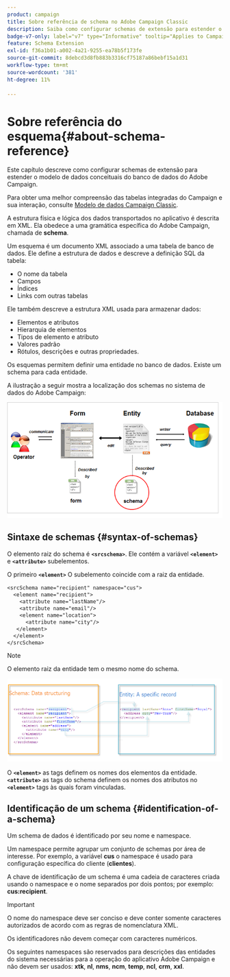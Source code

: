 ```yaml
---
product: campaign
title: Sobre referência de schema no Adobe Campaign Classic
description: Saiba como configurar schemas de extensão para estender o modelo de dados conceituais do banco de dados do Adobe Campaign Classic
badge-v7-only: label="v7" type="Informative" tooltip="Applies to Campaign Classic v7 only"
feature: Schema Extension
exl-id: f36a1b01-a002-4a21-9255-ea78b5f173fe
source-git-commit: 8debcd3d8fb883b3316cf75187a86bebf15a1d31
workflow-type: tm+mt
source-wordcount: '381'
ht-degree: 11%

---
```


# Sobre referência do esquema{#about-schema-reference}

Este capítulo descreve como configurar schemas de extensão para estender o modelo de dados conceituais do banco de dados do Adobe Campaign.

Para obter uma melhor compreensão das tabelas integradas do Campaign e sua interação, consulte [Modelo de dados Campaign Classic](https://experienceleague.adobe.com/docs/campaign-classic/using/configuring-campaign-classic/data-model/about-data-model.html?lang=pt-BR).

A estrutura física e lógica dos dados transportados no aplicativo é descrita em XML. Ela obedece a uma gramática específica do Adobe Campaign, chamada de **schema**.

Um esquema é um documento XML associado a uma tabela de banco de dados. Ele define a estrutura de dados e descreve a definição SQL da tabela:

* O nome da tabela
* Campos
* Índices
* Links com outras tabelas

Ele também descreve a estrutura XML usada para armazenar dados:

* Elementos e atributos
* Hierarquia de elementos
* Tipos de elemento e atributo
* Valores padrão
* Rótulos, descrições e outras propriedades.

Os esquemas permitem definir uma entidade no banco de dados. Existe um schema para cada entidade.

A ilustração a seguir mostra a localização dos schemas no sistema de dados do Adobe Campaign:

![](assets/reference_schema_intro.png)

## Sintaxe de schemas {#syntax-of-schemas}

O elemento raiz do schema é **`<srcschema>`**. Ele contém a variável **`<element>`** e **`<attribute>`** subelementos.

O primeiro **`<element>`** O subelemento coincide com a raiz da entidade.

```
<srcSchema name="recipient" namespace="cus">
  <element name="recipient">  
    <attribute name="lastName"/>
    <attribute name="email"/>
    <element name="location">
      <attribute name="city"/>
   </element>
  </element>
</srcSchema>
```

>[!NOTE]
>
>O elemento raiz da entidade tem o mesmo nome do schema.

![](assets/s_ncs_configuration_schema_and_entity.png)

O **`<element>`** as tags definem os nomes dos elementos da entidade. **`<attribute>`** as tags do schema definem os nomes dos atributos no **`<element>`** tags às quais foram vinculadas.

## Identificação de um schema {#identification-of-a-schema}

Um schema de dados é identificado por seu nome e namespace.

Um namespace permite agrupar um conjunto de schemas por área de interesse. Por exemplo, a variável **cus** o namespace é usado para configuração específica do cliente (**clientes**).

A chave de identificação de um schema é uma cadeia de caracteres criada usando o namespace e o nome separados por dois pontos; por exemplo: **cus:recipient**.

>[!IMPORTANT]
>
>O nome do namespace deve ser conciso e deve conter somente caracteres autorizados de acordo com as regras de nomenclatura XML.
>
>Os identificadores não devem começar com caracteres numéricos.
>
>Os seguintes namespaces são reservados para descrições das entidades do sistema necessárias para a operação do aplicativo Adobe Campaign e não devem ser usados: **xtk**, **nl**, **nms**, **ncm**, **temp**, **ncl**, **crm**, **xxl**.


